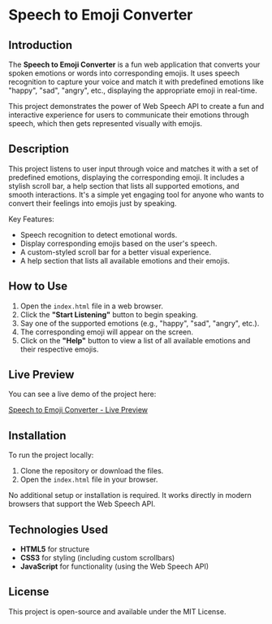 # Speech to Emoji Converter

## Introduction
The **Speech to Emoji Converter** is a fun web application that converts your spoken emotions or words into corresponding emojis. It uses speech recognition to capture your voice and match it with predefined emotions like "happy", "sad", "angry", etc., displaying the appropriate emoji in real-time.

This project demonstrates the power of Web Speech API to create a fun and interactive experience for users to communicate their emotions through speech, which then gets represented visually with emojis.

## Description
This project listens to user input through voice and matches it with a set of predefined emotions, displaying the corresponding emoji. It includes a stylish scroll bar, a help section that lists all supported emotions, and smooth interactions. It's a simple yet engaging tool for anyone who wants to convert their feelings into emojis just by speaking.

Key Features:
- Speech recognition to detect emotional words.
- Display corresponding emojis based on the user's speech.
- A custom-styled scroll bar for a better visual experience.
- A help section that lists all available emotions and their emojis.

## How to Use
1. Open the `index.html` file in a web browser.
2. Click the **"Start Listening"** button to begin speaking.
3. Say one of the supported emotions (e.g., "happy", "sad", "angry", etc.).
4. The corresponding emoji will appear on the screen.
5. Click on the **"Help"** button to view a list of all available emotions and their respective emojis.

## Live Preview
You can see a live demo of the project here:

[Speech to Emoji Converter - Live Preview](https://algoneel.github.io/Speech-to-Emoji-Converter/)

## Installation
To run the project locally:
1. Clone the repository or download the files.
2. Open the `index.html` file in your browser.

No additional setup or installation is required. It works directly in modern browsers that support the Web Speech API.

## Technologies Used
- **HTML5** for structure
- **CSS3** for styling (including custom scrollbars)
- **JavaScript** for functionality (using the Web Speech API)

## License
This project is open-source and available under the MIT License.
